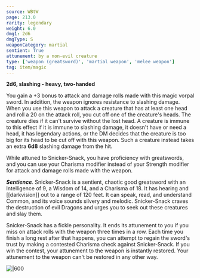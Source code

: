 ```yaml
---
source: WBtW
page: 213.0
rarity: legendary
weight: 6.0
dmg1: 2d6
dmgType: S
weaponCategory: martial
sentient: True
attunement: by a non-evil creature
type: ['weapon (greatsword)', 'martial weapon', 'melee weapon']
tag: item/magic
---
```


**2d6, slashing - heavy, two-handed**

You gain a +3 bonus to attack and damage rolls made with this magic vorpal sword. In addition, the weapon ignores resistance to slashing damage. When you use this weapon to attack a creature that has at least one head and roll a 20 on the attack roll, you cut off one of the creature's heads. The creature dies if it can't survive without the lost head. A creature is immune to this effect if it is immune to slashing damage, it doesn't have or need a head, it has legendary actions, or the DM decides that the creature is too big for its head to be cut off with this weapon. Such a creature instead takes an extra **6d8** slashing damage from the hit.

While attuned to Snicker-Snack, you have proficiency with greatswords, and you can use your Charisma modifier instead of your Strength modifier for attack and damage rolls made with the weapon.

**_Sentience_**. Snicker-Snack is a sentient, chaotic good greatsword with an Intelligence of 9, a Wisdom of 14, and a Charisma of 18. It has hearing and [[darkvision]] out to a range of 120 feet. It can speak, read, and understand Common, and its voice sounds silvery and melodic. Snicker-Snack craves the destruction of evil Dragons and urges you to seek out these creatures and slay them.

Snicker-Snack has a fickle personality. It ends its attunement to you if you miss on attack rolls with the weapon three times in a row. Each time you finish a long rest after that happens, you can attempt to regain the sword's trust by making a contested Charisma check against Snicker-Snack. If you win the contest, your attunement to the weapon is instantly restored. Your attunement to the weapon can't be restored in any other way.


![|600](https://5e.tools/img/items/WBtW/Snicker-Snack.jpg)